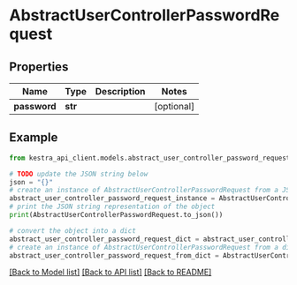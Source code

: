 # AbstractUserControllerPasswordRequest


## Properties

Name | Type | Description | Notes
------------ | ------------- | ------------- | -------------
**password** | **str** |  | [optional] 

## Example

```python
from kestra_api_client.models.abstract_user_controller_password_request import AbstractUserControllerPasswordRequest

# TODO update the JSON string below
json = "{}"
# create an instance of AbstractUserControllerPasswordRequest from a JSON string
abstract_user_controller_password_request_instance = AbstractUserControllerPasswordRequest.from_json(json)
# print the JSON string representation of the object
print(AbstractUserControllerPasswordRequest.to_json())

# convert the object into a dict
abstract_user_controller_password_request_dict = abstract_user_controller_password_request_instance.to_dict()
# create an instance of AbstractUserControllerPasswordRequest from a dict
abstract_user_controller_password_request_from_dict = AbstractUserControllerPasswordRequest.from_dict(abstract_user_controller_password_request_dict)
```
[[Back to Model list]](../README.md#documentation-for-models) [[Back to API list]](../README.md#documentation-for-api-endpoints) [[Back to README]](../README.md)


